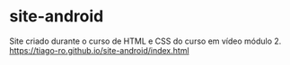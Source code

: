 # site-android
Site criado durante o curso de HTML e CSS do curso em vídeo módulo 2.
https://tiago-ro.github.io/site-android/index.html